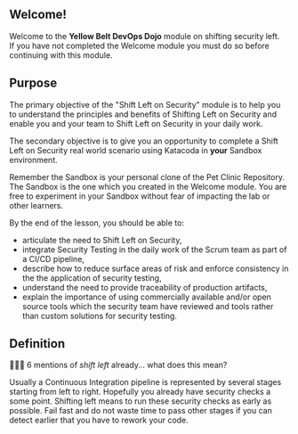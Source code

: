 ## Welcome!

Welcome to the **Yellow Belt DevOps Dojo** module on shifting security left.  
If you have not completed the Welcome module you must do so before continuing
with this module.

## Purpose

The primary objective of the "Shift Left on Security" module is to help you to
understand the principles and benefits of Shifting Left on Security and enable
you and your team to Shift Left on Security in your daily work.

The secondary objective is to give you an opportunity to complete a Shift Left
on Security real world scenario using Katacoda in **your** Sandbox environment.

Remember the Sandbox is your personal clone of the Pet Clinic Repository. The
Sandbox is the one which you created in the Welcome module. You are free to
experiment in your Sandbox without fear of impacting the lab or other learners.

By the end of the lesson, you should be able to:

* articulate the need to Shift Left on Security,
* integrate Security Testing in the daily work of the Scrum team as part of a
  CI/CD pipeline,
* describe how to reduce surface areas of risk and enforce consistency in the
  the application of security testing,
* understand the need to provide traceability of production artifacts,
* explain the importance of using commercially available and/or open source
  tools which the security team have reviewed and tools rather than custom
  solutions for security testing.

## Definition

🤷🏼‍♀️ 6 mentions of *shift left* already... what does this mean?

Usually a Continuous Integration pipeline is represented by several stages
starting from left to right. Hopefully you already have security checks a some
point. Shifting left means to run these security checks as early as possible.
Fail fast and do not waste time to pass other stages if you can detect earlier
that you have to rework your code.
